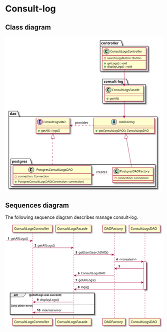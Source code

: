 # Consult-log

## Class diagram

![Authentication use case class diagram](./consult-log-class-diagram.svg)


## Sequences diagram

The following sequence diagram describes manage consult-log.

![Logout sequence diagram](./consult-log-sequence-diagram.svg)

